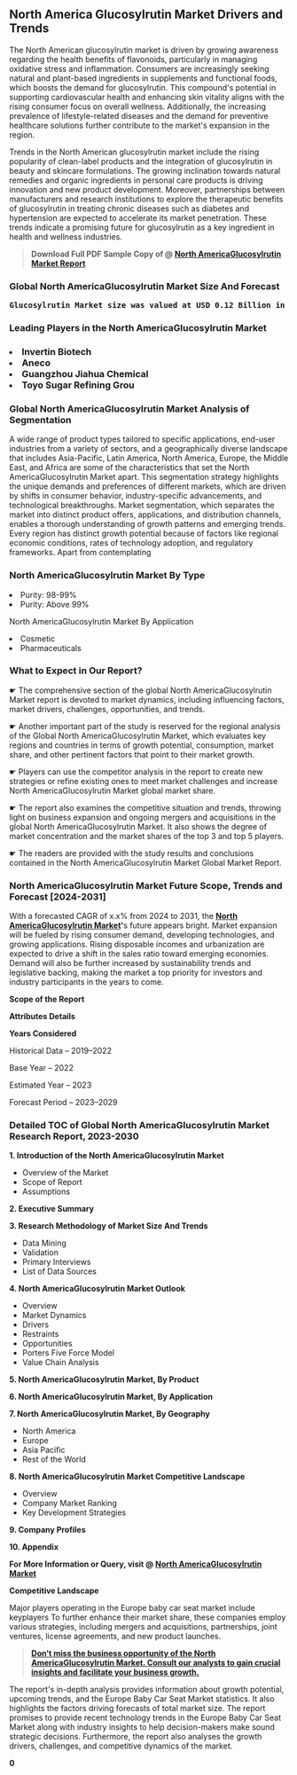 <p> <h2>North America Glucosylrutin Market Drivers and Trends</h2><p>The North American glucosylrutin market is driven by growing awareness regarding the health benefits of flavonoids, particularly in managing oxidative stress and inflammation. Consumers are increasingly seeking natural and plant-based ingredients in supplements and functional foods, which boosts the demand for glucosylrutin. This compound's potential in supporting cardiovascular health and enhancing skin vitality aligns with the rising consumer focus on overall wellness. Additionally, the increasing prevalence of lifestyle-related diseases and the demand for preventive healthcare solutions further contribute to the market's expansion in the region.</p><p>Trends in the North American glucosylrutin market include the rising popularity of clean-label products and the integration of glucosylrutin in beauty and skincare formulations. The growing inclination towards natural remedies and organic ingredients in personal care products is driving innovation and new product development. Moreover, partnerships between manufacturers and research institutions to explore the therapeutic benefits of glucosylrutin in treating chronic diseases such as diabetes and hypertension are expected to accelerate its market penetration. These trends indicate a promising future for glucosylrutin as a key ingredient in health and wellness industries.</p></p><blockquote id="" class=""><strong>Download Full PDF Sample Copy of @&nbsp;<a href="https://www.verifiedmarketreports.com/download-sample/?rid=535692&utm_source=GitHub-Jan&utm_medium=264" target="_blank">North AmericaGlucosylrutin Market Report</a>&nbsp;&nbsp;</strong></blockquote><h3 id="" class=""><strong>Global&nbsp;North AmericaGlucosylrutin Market Size And Forecast</strong></h3><pre class="reader-text-block__code-block"><strong>Glucosylrutin Market size was valued at USD 0.12 Billion in 2022 and is projected to reach USD 0.23 Billion by 2030, growing at a CAGR of 9.03% from 2024 to 2030.</strong></pre><h3 id="" class="">Leading Players in the&nbsp;North AmericaGlucosylrutin Market</h3><h3 class=""></Li><Li>Invertin Biotech</Li><Li> Aneco</Li><Li> Guangzhou Jiahua Chemical</Li><Li> Toyo Sugar Refining Grou</h3><h3 id="" class="">Global&nbsp;North AmericaGlucosylrutin Market Analysis of Segmentation</h3><p id="" class="">A wide range of product types tailored to specific applications, end-user industries from a variety of sectors, and a geographically diverse landscape that includes Asia-Pacific, Latin America, North America, Europe, the Middle East, and Africa are some of the characteristics that set the North AmericaGlucosylrutin Market apart. This segmentation strategy highlights the unique demands and preferences of different markets, which are driven by shifts in consumer behavior, industry-specific advancements, and technological breakthroughs. Market segmentation, which separates the market into distinct product offers, applications, and distribution channels, enables a thorough understanding of growth patterns and emerging trends. Every region has distinct growth potential because of factors like regional economic conditions, rates of technology adoption, and regulatory frameworks. Apart from contemplating</p><h3 id="" class="">North AmericaGlucosylrutin Market&nbsp;By Type</h3><p></Li><Li>Purity: 98-99%</Li><Li> Purity: Above 99%</p><div class="" data-test-id=""><p>North AmericaGlucosylrutin Market&nbsp;By Application</p></div><p class=""></Li><Li>Cosmetic</Li><Li> Pharmaceuticals</p><div class="" data-test-id=""><h3><span class="">What to Expect in Our Report?</span></h3></div><div class="" data-test-id=""><p><span class="">☛ The comprehensive section of the global North AmericaGlucosylrutin Market report is devoted to market dynamics, including influencing factors, market drivers, challenges, opportunities, and trends.</span></p></div><div class="" data-test-id=""><p><span class="">☛ Another important part of the study is reserved for the regional analysis of the Global North AmericaGlucosylrutin Market, which evaluates key regions and countries in terms of growth potential, consumption, market share, and other pertinent factors that point to their market growth.</span></p></div><div class="" data-test-id=""><p><span class="">☛ Players can use the competitor analysis in the report to create new strategies or refine existing ones to meet market challenges and increase North AmericaGlucosylrutin Market global market share.</span></p></div><div class="" data-test-id=""><p><span class="">☛ The report also examines the competitive situation and trends, throwing light on business expansion and ongoing mergers and acquisitions in the global North AmericaGlucosylrutin Market. It also shows the degree of market concentration and the market shares of the top 3 and top 5 players.</span></p></div><div class="" data-test-id=""><p><span class="">☛ The readers are provided with the study results and conclusions contained in the North AmericaGlucosylrutin Market Global Market Report.</span></p></div><div class="" data-test-id=""><h3><span class="">North AmericaGlucosylrutin Market Future Scope, Trends and Forecast [2024-2031]</span></h3></div><div class="" data-test-id=""><p><span class="">With a forecasted CAGR of x.x% from 2024 to 2031, the <strong><a href="https://www.verifiedmarketreports.com/download-sample/?rid=535692&utm_source=GitHub-Jan&utm_medium=264" target="_blank">North AmericaGlucosylrutin Market</a>'</strong>s future appears bright. Market expansion will be fueled by rising consumer demand, developing technologies, and growing applications. Rising disposable incomes and urbanization are expected to drive a shift in the sales ratio toward emerging economies. Demand will also be further increased by sustainability trends and legislative backing, making the market a top priority for investors and industry participants in the years to come.</span></p><p id="ember66" class="ember-view reader-text-block__paragraph"><strong>Scope of the Report</strong></p><p id="ember67" class="ember-view reader-text-block__paragraph"><strong>Attributes Details</strong></p><p id="ember68" class="ember-view reader-text-block__paragraph"><strong>Years Considered</strong></p><p id="ember69" class="ember-view reader-text-block__paragraph">Historical Data &ndash; 2019&ndash;2022</p><p id="ember70" class="ember-view reader-text-block__paragraph">Base Year &ndash; 2022</p><p id="ember71" class="ember-view reader-text-block__paragraph">Estimated Year &ndash; 2023</p><p id="ember72" class="ember-view reader-text-block__paragraph">Forecast Period &ndash; 2023&ndash;2029</p></div><h3 id="" class="">Detailed TOC of Global North AmericaGlucosylrutin Market Research Report, 2023-2030</h3><p id="" class=""><strong>1. Introduction of the North AmericaGlucosylrutin Market</strong></p><ul><li>Overview of the Market</li><li>Scope of Report</li><li>Assumptions</li></ul><p id="" class=""><strong>2. Executive Summary</strong></p><p id="" class=""><strong>3. Research Methodology of Market Size And Trends</strong></p><ul><li>Data Mining</li><li>Validation</li><li>Primary Interviews</li><li>List of Data Sources</li></ul><p id="" class=""><strong>4. North AmericaGlucosylrutin Market Outlook</strong></p><ul><li>Overview</li><li>Market Dynamics</li><li>Drivers</li><li>Restraints</li><li>Opportunities</li><li>Porters Five Force Model</li><li>Value Chain Analysis</li></ul><p id="" class=""><strong>5. North AmericaGlucosylrutin Market, By Product</strong></p><p id="" class=""><strong>6. North AmericaGlucosylrutin Market, By Application</strong></p><p id="" class=""><strong>7. North AmericaGlucosylrutin Market, By Geography</strong></p><ul><li>North America</li><li>Europe</li><li>Asia Pacific</li><li>Rest of the World</li></ul><p id="" class=""><strong>8. North AmericaGlucosylrutin Market Competitive Landscape</strong></p><ul><li>Overview</li><li>Company Market Ranking</li><li>Key Development Strategies</li></ul><p id="" class=""><strong>9. Company Profiles</strong></p><p id="" class=""><strong>10. Appendix</strong></p><p><strong>For More Information or Query, visit&nbsp;@ <a href="https://www.verifiedmarketreports.com/product/glucosylrutin-market/" target="_blank">North AmericaGlucosylrutin Market</a></strong></p><p id="ember61" class="ember-view reader-text-block__paragraph"><strong>Competitive Landscape</strong></p><p id="ember62" class="ember-view reader-text-block__paragraph">Major players operating in the Europe baby car seat market include keyplayers To further enhance their market share, these companies employ various strategies, including mergers and acquisitions, partnerships, joint ventures, license agreements, and new product launches.</p><blockquote id="ember63" class="ember-view reader-text-block__blockquote"><strong><a href="https://www.verifiedmarketreports.com/download-sample/?rid=535692&utm_source=GitHub-Jan&utm_medium=264" target="_blank">Don&rsquo;t miss the business opportunity of the North AmericaGlucosylrutin Market. Consult our analysts to gain crucial insights and facilitate your business growth.</a></strong></blockquote><p id="ember64" class="ember-view reader-text-block__paragraph">The report's in-depth analysis provides information about growth potential, upcoming trends, and the Europe Baby Car Seat Market statistics. It also highlights the factors driving forecasts of total market size. The report promises to provide recent technology trends in the Europe Baby Car Seat Market along with industry insights to help decision-makers make sound strategic decisions. Furthermore, the report also analyses the growth drivers, challenges, and competitive dynamics of the market.</p><p class="ember-view reader-text-block__paragraph"><strong>0</strong></p>

